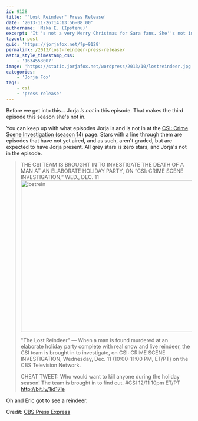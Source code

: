 ```yaml
---
id: 9128
title: '"Lost Reindeer" Press Release'
date: '2013-11-26T14:13:56-08:00'
authorname: 'Mika E. (Ipstenu)'
excerpt: 'It''s not a very Merry Christmas for Sara fans. She''s not in this episode.'
layout: post
guid: 'https://jorjafox.net/?p=9128'
permalink: /2013/lost-reindeer-press-release/
astra_style_timestamp_css:
    - '1634553007'
image: 'https://static.jorjafox.net/wordpress/2013/10/lostreindeer.jpg'
categories:
    - 'Jorja Fox'
tags:
    - csi
    - 'press release'
---
```


Before we get into this... Jorja _is not_ in this episode. That makes the third episode this season she's not in.

You can keep up with what episodes Jorja is and is not in at the <a href="https://jorjafox.net/wiki/CSI:_Crime_Scene_Investigation_(season_14)">CSI: Crime Scene Investigation (season 14)</a> page. Stars with a line through them are episodes that have not yet aired, and as such, aren't graded, but are expected to have Jorja present. All grey stars is zero stars, and Jorja's not in the episode.
<blockquote>THE CSI TEAM IS BROUGHT IN TO INVESTIGATE THE DEATH OF A MAN AT AN ELABORATE HOLIDAY PARTY, ON “CSI: CRIME SCENE INVESTIGATION,” WED., DEC. 11

<img class="aligncenter size-full wp-image-9433" alt="lostrein" src="//static.jorjafox.net/wordpress/2013/10/lostrein.png" width="550" height="412" />

"The Lost Reindeer" — When a man is found murdered at an elaborate holiday party complete with real snow and live reindeer, the CSI team is brought in to investigate, on CSI: CRIME SCENE INVESTIGATION, Wednesday, Dec. 11 (10:00-11:00 PM, ET/PT) on the CBS Television Network.

CHEAT TWEET: Who would want to kill anyone during the holiday season! The team is brought in to find out. #CSI 12/11 10pm ET/PT http://bit.ly/1id17Ie</blockquote>
Oh and Eric got to see a reindeer.

Credit: <a href="http://www.cbspressexpress.com/cbs-entertainment/releases/view?id=37449">CBS Press Express</a>
